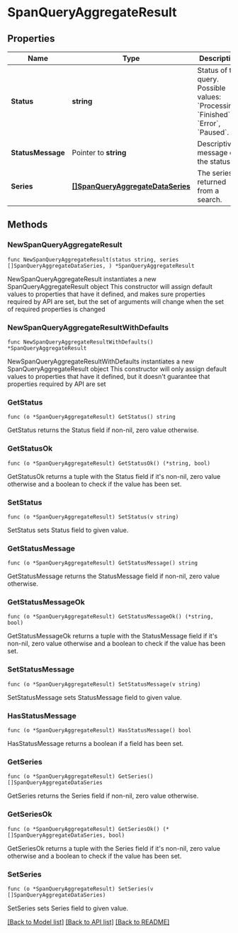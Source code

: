 # SpanQueryAggregateResult

## Properties

Name | Type | Description | Notes
------------ | ------------- | ------------- | -------------
**Status** | **string** | Status of the query. Possible values: &#x60;Processing&#x60;, &#x60;Finished&#x60;, &#x60;Error&#x60;, &#x60;Paused&#x60;. | 
**StatusMessage** | Pointer to **string** | Descriptive message of the status | [optional] 
**Series** | [**[]SpanQueryAggregateDataSeries**](SpanQueryAggregateDataSeries.md) | The series returned from a search. | 

## Methods

### NewSpanQueryAggregateResult

`func NewSpanQueryAggregateResult(status string, series []SpanQueryAggregateDataSeries, ) *SpanQueryAggregateResult`

NewSpanQueryAggregateResult instantiates a new SpanQueryAggregateResult object
This constructor will assign default values to properties that have it defined,
and makes sure properties required by API are set, but the set of arguments
will change when the set of required properties is changed

### NewSpanQueryAggregateResultWithDefaults

`func NewSpanQueryAggregateResultWithDefaults() *SpanQueryAggregateResult`

NewSpanQueryAggregateResultWithDefaults instantiates a new SpanQueryAggregateResult object
This constructor will only assign default values to properties that have it defined,
but it doesn't guarantee that properties required by API are set

### GetStatus

`func (o *SpanQueryAggregateResult) GetStatus() string`

GetStatus returns the Status field if non-nil, zero value otherwise.

### GetStatusOk

`func (o *SpanQueryAggregateResult) GetStatusOk() (*string, bool)`

GetStatusOk returns a tuple with the Status field if it's non-nil, zero value otherwise
and a boolean to check if the value has been set.

### SetStatus

`func (o *SpanQueryAggregateResult) SetStatus(v string)`

SetStatus sets Status field to given value.


### GetStatusMessage

`func (o *SpanQueryAggregateResult) GetStatusMessage() string`

GetStatusMessage returns the StatusMessage field if non-nil, zero value otherwise.

### GetStatusMessageOk

`func (o *SpanQueryAggregateResult) GetStatusMessageOk() (*string, bool)`

GetStatusMessageOk returns a tuple with the StatusMessage field if it's non-nil, zero value otherwise
and a boolean to check if the value has been set.

### SetStatusMessage

`func (o *SpanQueryAggregateResult) SetStatusMessage(v string)`

SetStatusMessage sets StatusMessage field to given value.

### HasStatusMessage

`func (o *SpanQueryAggregateResult) HasStatusMessage() bool`

HasStatusMessage returns a boolean if a field has been set.

### GetSeries

`func (o *SpanQueryAggregateResult) GetSeries() []SpanQueryAggregateDataSeries`

GetSeries returns the Series field if non-nil, zero value otherwise.

### GetSeriesOk

`func (o *SpanQueryAggregateResult) GetSeriesOk() (*[]SpanQueryAggregateDataSeries, bool)`

GetSeriesOk returns a tuple with the Series field if it's non-nil, zero value otherwise
and a boolean to check if the value has been set.

### SetSeries

`func (o *SpanQueryAggregateResult) SetSeries(v []SpanQueryAggregateDataSeries)`

SetSeries sets Series field to given value.



[[Back to Model list]](../README.md#documentation-for-models) [[Back to API list]](../README.md#documentation-for-api-endpoints) [[Back to README]](../README.md)


